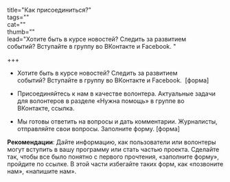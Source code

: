 title="Как присоединиться?"  
tags=""  
cat=""  
thumb=""  
lead="Хотите быть в курсе новостей? Следить за развитием событий? Вступайте в группу во ВКонтакте и Facebook. "  

+++

* Хотите быть в курсе новостей? Следить за развитием событий? Вступайте в группу во ВКонтакте и Facebook. 
[форма] 

* Присоединяйтесь к нам в качестве волонтера. Актуальные задачи для волонтеров в разделе «Нужна помощь» в группе во ВКонтакте, ссылка. 

* Мы готовы ответить на вопросы и дать комментарии. Журналисты, отправляйте свои вопросы. Заполните форму.
[форма] 

**Рекомендации**: Дайте информацию, как пользователи или волонтеры могут вступить в вашу программу или стать частью проекта. Сделайте так, чтобы все было понятно с первого прочтения, «заполните форму», пройдите по ссылке. В этой части избегайте таких форм, как «позвоните нам», «напишите нам».
